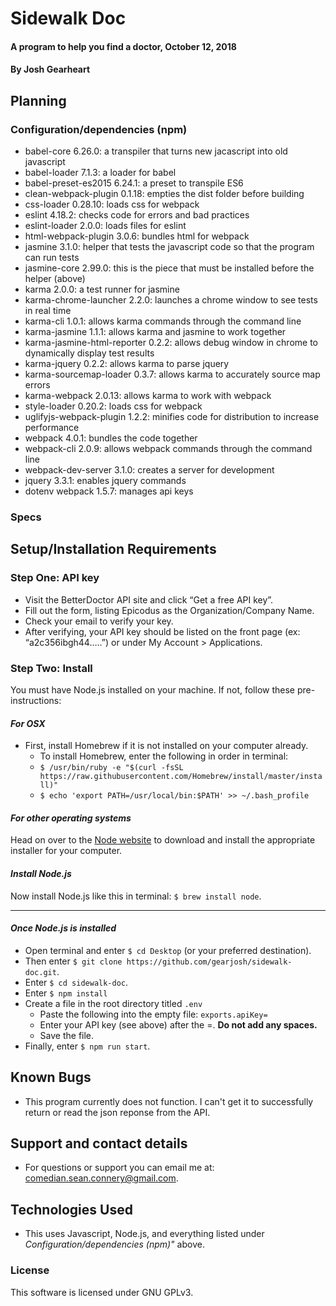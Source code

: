 # Sidewalk Doc

#### A program to help you find a doctor, October 12, 2018

#### By Josh Gearheart

## Planning

### Configuration/dependencies (npm)
  - babel-core 6.26.0: a transpiler that turns new jacascript into old javascript
  - babel-loader 7.1.3: a loader for babel
  - babel-preset-es2015 6.24.1: a preset to transpile ES6
  - clean-webpack-plugin 0.1.18: empties the dist folder before building
  - css-loader 0.28.10: loads css for webpack
  - eslint 4.18.2: checks code for errors and bad practices
  - eslint-loader 2.0.0: loads files for eslint
  - html-webpack-plugin 3.0.6: bundles html for webpack
  - jasmine 3.1.0: helper that tests the javascript code so that the program can run tests
  - jasmine-core 2.99.0: this is the piece that must be installed before the helper (above)
  - karma 2.0.0: a test runner for jasmine
  - karma-chrome-launcher 2.2.0: launches a chrome window to see tests in real time
  - karma-cli 1.0.1: allows karma commands through the command line
  - karma-jasmine 1.1.1: allows karma and jasmine to work together
  - karma-jasmine-html-reporter 0.2.2: allows debug window in chrome to dynamically display test results
  - karma-jquery 0.2.2: allows karma to parse jquery
  - karma-sourcemap-loader 0.3.7: allows karma to accurately source map errors
  - karma-webpack 2.0.13: allows karma to work with webpack
  - style-loader 0.20.2: loads css for webpack
  - uglifyjs-webpack-plugin 1.2.2: minifies code for distribution to increase performance
  - webpack 4.0.1: bundles the code together
  - webpack-cli 2.0.9: allows webpack commands through the command line
  - webpack-dev-server 3.1.0: creates a server for development
  - jquery 3.3.1: enables jquery commands
  - dotenv webpack 1.5.7: manages api keys

### Specs

## Setup/Installation Requirements

### Step One: API key

- Visit the BetterDoctor API site and click “Get a free API key”.
- Fill out the form, listing Epicodus as the Organization/Company Name.
- Check your email to verify your key.
- After verifying, your API key should be listed on the front page (ex: “a2c356ibgh44…..”) or under My Account > Applications.

### Step Two: Install

You must have Node.js installed on your machine. If not, follow these pre-instructions:

#### _For OSX_

- First, install Homebrew if it is not installed on your computer already.
  - To install Homebrew, enter the following in order in terminal:
  - `$ /usr/bin/ruby -e "$(curl -fsSL https://raw.githubusercontent.com/Homebrew/install/master/install)"`
  - `$ echo 'export PATH=/usr/local/bin:$PATH' >> ~/.bash_profile`

#### _For other operating systems_

Head on over to the [Node website](https://nodejs.org/en/download/) to download and install the appropriate installer for your computer.

#### _Install Node.js_

Now install Node.js like this in terminal: `$ brew install node`.

****

#### _Once Node.js is installed_

- Open terminal and enter `$ cd Desktop` (or your preferred destination).
- Then enter `$ git clone https://github.com/gearjosh/sidewalk-doc.git`.
- Enter `$ cd sidewalk-doc`.
- Enter `$ npm install`
- Create a file in the root directory titled `.env`
  - Paste the following into the empty file: `exports.apiKey=`
  - Enter your API key (see above) after the =.  **Do not add any spaces.**
  - Save the file.
- Finally, enter `$ npm run start`.

## Known Bugs
- This program currently does not function.  I can't get it to successfully return or read the json reponse from the API.

## Support and contact details
- For questions or support you can email me at: comedian.sean.connery@gmail.com.

## Technologies Used
- This uses Javascript, Node.js, and everything listed under _Configuration/dependencies (npm)"_ above.

### License
This software is licensed under GNU GPLv3.
